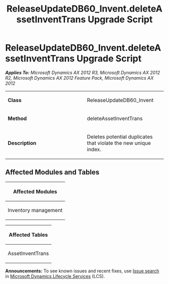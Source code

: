 ﻿---
title: ReleaseUpdateDB60_Invent.deleteAssetInventTrans Upgrade Script
TOCTitle: ReleaseUpdateDB60_Invent.deleteAssetInventTrans Upgrade Script
ms:assetid: 6036da60-b541-1350-2d9a-5d22253b866d
ms:mtpsurl: https://msdn.microsoft.com/en-us/library/JJ719048(v=AX.60)
ms:contentKeyID: 49708588
ms.date: 05/18/2015
mtps_version: v=AX.60
---

# ReleaseUpdateDB60\_Invent.deleteAssetInventTrans Upgrade Script 


_**Applies To:** Microsoft Dynamics AX 2012 R3, Microsoft Dynamics AX 2012 R2, Microsoft Dynamics AX 2012 Feature Pack, Microsoft Dynamics AX 2012_

<table>
<colgroup>
<col style="width: 50%" />
<col style="width: 50%" />
</colgroup>
<tbody>
<tr class="odd">
<td><p><strong>Class</strong></p></td>
<td><p>ReleaseUpdateDB60_Invent</p></td>
</tr>
<tr class="even">
<td><p><strong>Method</strong></p></td>
<td><p>deleteAssetInventTrans</p></td>
</tr>
<tr class="odd">
<td><p><strong>Description</strong></p></td>
<td><p>Deletes potential duplicates that violate the new unique index.</p></td>
</tr>
</tbody>
</table>


## Affected Modules and Tables

<table>
<colgroup>
<col style="width: 100%" />
</colgroup>
<thead>
<tr class="header">
<th><p>Affected Modules</p></th>
</tr>
</thead>
<tbody>
<tr class="odd">
<td><p>Inventory management</p></td>
</tr>
</tbody>
</table>


<table>
<colgroup>
<col style="width: 100%" />
</colgroup>
<thead>
<tr class="header">
<th><p>Affected Tables</p></th>
</tr>
</thead>
<tbody>
<tr class="odd">
<td><p>AssetInventTrans</p></td>
</tr>
</tbody>
</table>

  
**Announcements:** To see known issues and recent fixes, use [Issue search](http://go.microsoft.com/fwlink/?linkid=389258) in [Microsoft Dynamics Lifecycle Services](http://go.microsoft.com/fwlink/?linkid=306505) (LCS).

